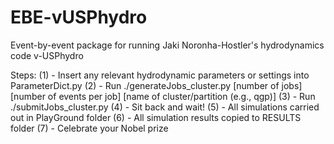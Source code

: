 # EBE-vUSPhydro

Event-by-event package for running Jaki Noronha-Hostler's hydrodynamics code v-USPhydro

Steps:
  (1) - Insert any relevant hydrodynamic parameters or settings into ParameterDict.py
  (2) - Run
             ./generateJobs_cluster.py [number of jobs] [number of events per job] [name of cluster/partition (e.g., qgp)]
  (3) - Run
             ./submitJobs_cluster.py
  (4) - Sit back and wait!
  (5) - All simulations carried out in PlayGround folder
  (6) - All simulation results copied to RESULTS folder
  (7) - Celebrate your Nobel prize
